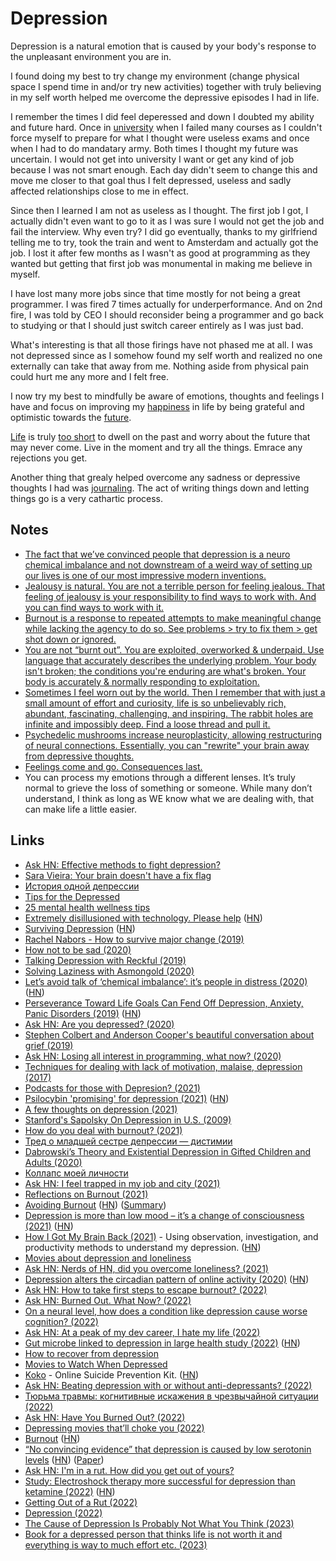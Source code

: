 # Depression

Depression is a natural emotion that is caused by your body's response to the unpleasant environment you are in.

I found doing my best to try change my environment (change physical space I spend time in and/or try new activities) together with truly believing in my self worth helped me overcome the depressive episodes I had in life.

I remember the times I did feel deperessed and down I doubted my ability and future hard. Once in [university](../education/university.md) when I failed many courses as I couldn't force myself to prepare for what I thought were useless exams and once when I had to do mandatary army. Both times I thought my future was uncertain. I would not get into university I want or get any kind of job because I was not smart enough. Each day didn't seem to change this and move me closer to that goal thus I felt depressed, useless and sadly affected relationships close to me in effect.

Since then I learned I am not as useless as I thought. The first job I got, I actually didn't even want to go to it as I was sure I would not get the job and fail the interview. Why even try? I did go eventually, thanks to my girlfriend telling me to try, took the train and went to Amsterdam and actually got the job. I lost it after few months as I wasn't as good at programming as they wanted but getting that first job was monumental in making me believe in myself.

I have lost many more jobs since that time mostly for not being a great programmer. I was fired 7 times actually for underperformance. And on 2nd fire, I was told by CEO I should reconsider being a programmer and go back to studying or that I should just switch career entirely as I was just bad.

What's interesting is that all those firings have not phased me at all. I was not depressed since as I somehow found my self worth and realized no one externally can take that away from me. Nothing aside from physical pain could hurt me any more and I felt free.

I now try my best to mindfully be aware of emotions, thoughts and feelings I have and focus on improving my [happiness](../life/happiness.md) in life by being grateful and optimistic towards the [future](../future/future.md).

[Life](../life/life.md) is truly [too short](http://www.paulgraham.com/vb.html) to dwell on the past and worry about the future that may never come. Live in the moment and try all the things. Emrace any rejections you get.

Another thing that grealy helped overcome any sadness or depressive thoughts I had was [journaling](../life/journaling.md). The act of writing things down and letting things go is a very cathartic process.

## Notes

- [The fact that we’ve convinced people that depression is a neuro chemical imbalance and not downstream of a weird way of setting up our lives is one of our most impressive modern inventions.](https://twitter.com/p_millerd/status/1629597433553383425)
- [Jealousy is natural. You are not a terrible person for feeling jealous. That feeling of jealousy is your responsibility to find ways to work with. And you can find ways to work with it.](https://twitter.com/gildedspine/status/1291863161486880770)
- [Burnout is a response to repeated attempts to make meaningful change while lacking the agency to do so. See problems > try to fix them > get shot down or ignored.](https://twitter.com/marcysutton/status/1292971874570256385)
- [You are not “burnt out”. You are exploited, overworked & underpaid. Use language that accurately describes the underlying problem. Your body isn't broken; the conditions you're enduring are what's broken. Your body is accurately & normally responding to exploitation.](https://twitter.com/Hood_Biologist/status/1387941182781771777)
- [Sometimes I feel worn out by the world. Then I remember that with just a small amount of effort and curiosity, life is so unbelievably rich, abundant, fascinating, challenging, and inspiring. The rabbit holes are infinite and impossibly deep. Find a loose thread and pull it.](https://twitter.com/jacksondahl/status/1410052629602783232)
- [Psychedelic mushrooms increase neuroplasticity, allowing restructuring of neural connections. Essentially, you can "rewrite" your brain away from depressive thoughts.](https://www.reddit.com/r/RationalPsychonaut/comments/prz8z5/a_bit_skeptical_about_shrooms_helping_with/)
- [Feelings come and go. Consequences last.](https://www.youtube.com/watch?v=TVgQ_tgWMyU)
- You can process my emotions through a different lenses. It’s truly normal to grieve the loss of something or someone. While many don’t understand, I think as long as WE know what we are dealing with, that can make life a little easier.

## Links

- [Ask HN: Effective methods to fight depression?](https://news.ycombinator.com/item?id=16922738)
- [Sara Vieira: Your brain doesn't have a fix flag](https://www.youtube.com/watch?v=bovBQtB_PDo)
- [История одной депрессии](https://tonsky.livejournal.com/317265.html)
- [Tips for the Depressed](https://nplusonemag.com/online-only/online-only/tips-for-the-depressed/)
- [25 mental health wellness tips](https://www.thisisbrave.org/2020/03/26/25-mental-health-wellness-tips-for-quarantine-by-eileen-feliciano/)
- [Extremely disillusioned with technology. Please help](https://gist.github.com/mGBUfLn9/7cadffcf7c3c23b7376350165a67735f) ([HN](https://news.ycombinator.com/item?id=23072333))
- [Surviving Depression](https://vishnu.tech/posts/surviving-depression/) ([HN](https://news.ycombinator.com/item?id=23250234))
- [Rachel Nabors - How to survive major change (2019)](https://www.youtube.com/watch?v=2XRgPzAYJZ4)
- [How not to be sad (2020)](https://ldeming.posthaven.com/how-not-to-be-sad)
- [Talking Depression with Reckful (2019)](https://www.youtube.com/watch?v=LZVTbFuZrNw)
- [Solving Laziness with Asmongold (2020)](https://www.youtube.com/watch?v=WQ5bkdFuFhg)
- [Let’s avoid talk of ‘chemical imbalance’: it’s people in distress (2020)](https://psyche.co/ideas/lets-avoid-talk-of-chemical-imbalance-its-people-in-distress) ([HN](https://news.ycombinator.com/item?id=23858294))
- [Perseverance Toward Life Goals Can Fend Off Depression, Anxiety, Panic Disorders (2019)](https://www.apa.org/news/press/releases/2019/05/goals-perseverance) ([HN](https://www.apa.org/news/press/releases/2019/05/goals-perseverance))
- [Ask HN: Are you depressed? (2020)](https://news.ycombinator.com/item?id=25096877)
- [Stephen Colbert and Anderson Cooper's beautiful conversation about grief (2019)](https://www.youtube.com/watch?v=YB46h1koicQ)
- [Ask HN: Losing all interest in programming, what now? (2020)](https://news.ycombinator.com/item?id=25374140)
- [Techniques for dealing with lack of motivation, malaise, depression (2017)](https://www.youtube.com/watch?v=i7kh8pNRWOo)
- [Podcasts for those with Depresion? (2021)](https://www.reddit.com/r/podcasts/comments/mk8a1b/podcasts_for_those_with_depresion/)
- [Psilocybin 'promising' for depression (2021)](https://www.bbc.com/news/health-56745139) ([HN](https://news.ycombinator.com/item?id=26816444))
- [A few thoughts on depression (2021)](https://noahpinion.substack.com/p/a-few-thoughts-on-depression)
- [Stanford's Sapolsky On Depression in U.S. (2009)](https://www.youtube.com/watch?v=NOAgplgTxfc)
- [How do you deal with burnout? (2021)](https://news.ycombinator.com/item?id=27593136)
- [Тред о младшей сестре депрессии — дистимии](https://twitter.com/youtalk_therapy/status/1407666225476476933)
- [Dabrowski’s Theory and Existential Depression in Gifted Children and Adults (2020)](https://www.davidsongifted.org/gifted-blog/dabrowskis-theory-and-existential-depression-in-gifted-children-and-adults/)
- [Коллапс моей личности](https://www.youtube.com/watch?v=5pkrlZGFzF0)
- [Ask HN: I feel trapped in my job and city (2021)](https://news.ycombinator.com/item?id=28200727)
- [Reflections on Burnout (2021)](https://medium.com/@vaidehijoshi/reflections-on-burnout-bea0ebf87b9)
- [Avoiding Burnout](https://andrewdumont.me/avoiding-burnout/) ([HN](https://news.ycombinator.com/item?id=5630445)) ([Summary](https://twitter.com/senotrusov/status/1439103386964615170))
- [Depression is more than low mood – it’s a change of consciousness (2021)](https://psyche.co/ideas/depression-is-more-than-low-mood-its-a-change-of-consciousness) ([HN](https://news.ycombinator.com/item?id=29223641))
- [How I Got My Brain Back (2021)](https://every.to/superorganizers/how-i-got-my-brain-back) - Using observation, investigation, and productivity methods to understand my depression. ([HN](https://news.ycombinator.com/item?id=29263182))
- [Movies about depression and loneliness](https://www.reddit.com/r/MovieSuggestions/comments/rbsltf/suggest_me_movies_about_depression_and_loneliness/)
- [Ask HN: Nerds of HN, did you overcome loneliness? (2021)](https://news.ycombinator.com/item?id=29748257)
- [Depression alters the circadian pattern of online activity (2020)](https://www.nature.com/articles/s41598-020-74314-3) ([HN](https://news.ycombinator.com/item?id=29761701))
- [Ask HN: How to take first steps to escape burnout? (2022)](https://news.ycombinator.com/item?id=29776218)
- [Ask HN: Burned Out. What Now? (2022)](https://news.ycombinator.com/item?id=30000069)
- [On a neural level, how does a condition like depression cause worse cognition? (2022)](https://www.reddit.com/r/askscience/comments/sawfex/on_a_neural_level_how_does_a_condition_like/)
- [Ask HN: At a peak of my dev career, I hate my life (2022)](https://news.ycombinator.com/item?id=30132560)
- [Gut microbe linked to depression in large health study (2022)](https://www.science.org/content/article/gut-microbe-linked-depression-large-health-study) ([HN](https://news.ycombinator.com/item?id=30235378))
- [How to recover from depression](https://www.youtube.com/watch?v=TVgQ_tgWMyU)
- [Movies to Watch When Depressed](https://www.reddit.com/r/MovieSuggestions/comments/t9ugd0/requesting_movies_to_watch_when_depressed/)
- [Koko](https://www.kokocares.org/) - Online Suicide Prevention Kit. ([HN](https://news.ycombinator.com/item?id=30813527))
- [Ask HN: Beating depression with or without anti-depressants? (2022)](https://news.ycombinator.com/item?id=30923701)
- [Тюрьма травмы: когнитивные искажения в чрезвычайной ситуации (2022)](https://www.youtube.com/watch?v=WOUcSv7A8_0)
- [Ask HN: Have You Burned Out? (2022)](https://news.ycombinator.com/item?id=31642123)
- [Depressing movies that’ll choke you (2022)](https://www.reddit.com/r/MovieSuggestions/comments/vy4ndu/depressing_movies_thatll_choke_you/)
- [Burnout](https://commoncog.com/g/burnout/) ([HN](https://news.ycombinator.com/item?id=32160212))
- [“No convincing evidence” that depression is caused by low serotonin levels](https://www.bmj.com/content/378/bmj.o1808) ([HN](https://news.ycombinator.com/item?id=32160703)) ([Paper](https://pubmed.ncbi.nlm.nih.gov/35854107/))
- [Ask HN: I'm in a rut. How did you get out of yours?](https://news.ycombinator.com/item?id=32226910)
- [Study: Electroshock therapy more successful for depression than ketamine (2022)](https://today.uconn.edu/2022/10/electroshock-therapy-more-successful-for-depression-than-ketamine/) ([HN](https://news.ycombinator.com/item?id=33310076))
- [Getting Out of a Rut (2022)](https://news.ycombinator.com/item?id=33297934)
- [Depression (2022)](https://muan.co/posts/depression)
- [The Cause of Depression Is Probably Not What You Think (2023)](https://www.quantamagazine.org/the-cause-of-depression-is-probably-not-what-you-think-20230126/)
- [Book for a depressed person that thinks life is not worth it and everything is way to much effort etc. (2023)](https://www.reddit.com/r/suggestmeabook/comments/11g2egc/book_for_a_depressed_person_that_thinks_life_is/)
